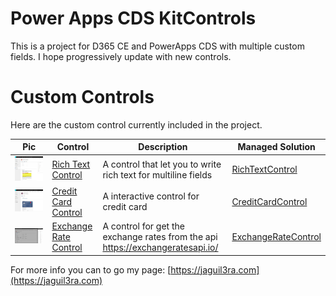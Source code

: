 # Power Apps CDS KitControls

This is a project for D365 CE and PowerApps CDS with multiple custom fields.  I hope progressively update with new controls. 


# Custom Controls

Here are the custom control currently included in the project.

Pic |  Control |  Description | Managed Solution
----------------------- | ----------- | ----------- | -----------
![](assets/pictures/rich-text-control.jpg) | [Rich Text Control](src/RichTextControl) | A control that let you to write rich text for multiline fields | [RichTextControl](src/RichTextControl/solution/RichTextControl.zip)
![](assets/pictures/credit-card-control.jpg) | [Credit Card Control](src/CreditCardControl) | A interactive control for credit card | [CreditCardControl](src/CreditCardControl/solution/CreditCardControl.zip)
![](assets/pictures/exchange-rate-preview.jpg) | [Exchange Rate Control](src/ExchangeRateControl) | A control for get the exchange rates from the api https://exchangeratesapi.io/ | [ExchangeRateControl](src/ExchangeRateControl/solution/ExchangeRateControl.zip)


For more info you can to go my page: [https://jaguil3ra.com](https://jaguil3ra.com)



